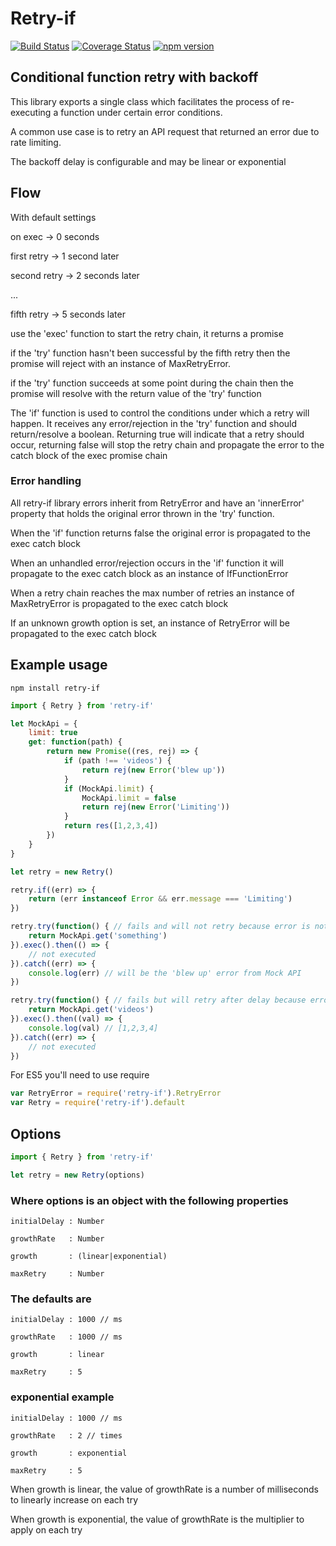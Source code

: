 # Retry-if
[![Build Status](https://travis-ci.org/code-vicar/retry-if.svg?branch=master)](https://travis-ci.org/code-vicar/retry-if)
[![Coverage Status](https://coveralls.io/repos/github/code-vicar/retry-if/badge.svg?branch=master)](https://coveralls.io/github/code-vicar/retry-if?branch=master)
[![npm version](https://badge.fury.io/js/retry-if.svg)](https://badge.fury.io/js/retry-if)
## Conditional function retry with backoff

This library exports a single class which facilitates the process of re-executing
a function under certain error conditions.

A common use case is to retry an API request that returned
an error due to rate limiting.

The backoff delay is configurable and may be linear or exponential

## Flow

With default settings   

on exec -> 0 seconds

first retry -> 1 second later

second retry -> 2 seconds later

...

fifth retry -> 5 seconds later

use the 'exec' function to start the retry chain, it returns a promise

if the 'try' function hasn't been successful by the fifth retry then the promise will reject
with an instance of MaxRetryError.

if the 'try' function succeeds at some point during the chain then the promise will resolve with
the return value of the 'try' function

The 'if' function is used to control the conditions under which a retry will happen.
It receives any error/rejection in the 'try' function and should return/resolve a boolean.
Returning true will indicate that a retry should occur, returning false will stop the retry
chain and propagate the error to the catch block of the exec promise chain

### Error handling

All retry-if library errors inherit from RetryError and have an 'innerError' property that holds
the original error thrown in the 'try' function.

When the 'if' function returns false the original error is propagated
to the exec catch block

When an unhandled error/rejection occurs in the 'if' function
it will propagate to the exec catch block as an instance of IfFunctionError 

When a retry chain reaches the max number of retries an instance of MaxRetryError
is propagated to the exec catch block

If an unknown growth option is set, an instance of RetryError will
be propagated to the exec catch block 

## Example usage

```
npm install retry-if
```

```javascript
import { Retry } from 'retry-if'

let MockApi = {
    limit: true
    get: function(path) {
        return new Promise((res, rej) => {
            if (path !== 'videos') {
                return rej(new Error('blew up'))
            }
            if (MockApi.limit) {
                MockApi.limit = false
                return rej(new Error('Limiting'))
            }
            return res([1,2,3,4])
        })
    }
}

let retry = new Retry()

retry.if((err) => {
    return (err instanceof Error && err.message === 'Limiting')
})

retry.try(function() { // fails and will not retry because error is not 'Limiting'
    return MockApi.get('something')
}).exec().then(() => {
    // not executed
}).catch((err) => {
    console.log(err) // will be the 'blew up' error from Mock API
})

retry.try(function() { // fails but will retry after delay because error is 'Limiting'
    return MockApi.get('videos')
}).exec().then((val) => {
    console.log(val) // [1,2,3,4]
}).catch((err) => {
    // not executed
})
```

For ES5 you'll need to use require
```javascript
var RetryError = require('retry-if').RetryError
var Retry = require('retry-if').default
```

## Options

```javascript
import { Retry } from 'retry-if'

let retry = new Retry(options)
```

### Where options is an object with the following properties

    initialDelay : Number

    growthRate   : Number

    growth       : (linear|exponential)

    maxRetry     : Number

### The defaults are

    initialDelay : 1000 // ms

    growthRate   : 1000 // ms

    growth       : linear

    maxRetry     : 5
    
### exponential example

    initialDelay : 1000 // ms
    
    growthRate   : 2 // times
    
    growth       : exponential
    
    maxRetry     : 5

When growth is linear, the value of growthRate is a number of milliseconds to linearly increase on each try

When growth is exponential, the value of growthRate is the multiplier to apply on each try
